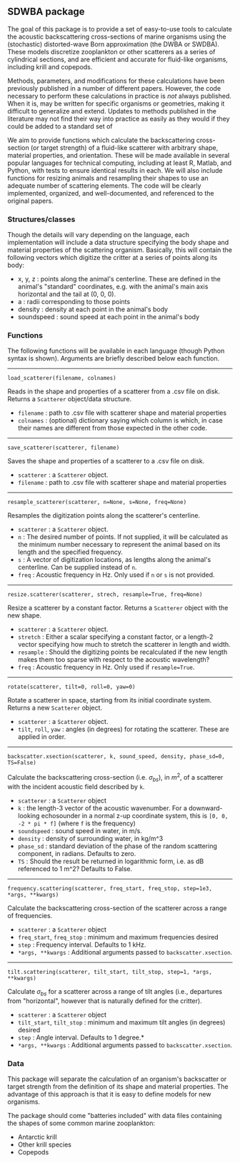 ## SDWBA package ##

The goal of this package is to provide a set of easy-to-use tools to calculate the acoustic backscattering cross-sections of marine organisms using the (stochastic) distorted-wave Born approximation (the DWBA or SWDBA).  These models discretize zooplankton or other scatterers as a series of cylindrical sections, and are efficient and accurate for fluid-like organisms, including krill and copepods.

Methods, parameters, and modifications for these calculations have been previously published in a number of different papers.  However, the code necessary to perform these calculations in practice is *not* always published.  When it is, may be written for specific organisms or geometries, making it difficult to generalize and extend.  Updates to methods published in the literature may not find their way into practice as easily as they would if they could be added to a standard set of 

We aim to provide functions which calculate the backscattering cross-section (or target strength) of a fluid-like scatterer with arbitrary shape, material properties, and orientation.  These will be made available in several popular languages for technical computing, including at least R, Matlab, and Python, with tests to ensure identical results in each.  We will also include functions for resizing animals and resampling their shapes to use an adequate number of scattering elements. The code will be clearly implemented, organized, and well-documented, and referenced to the original papers.


### Structures/classes ###

Though the details will vary depending on the language, each implementation will include a data structure specifying the body shape and material properties of the scattering organism.  Basically, this will contain the following vectors which digitize the critter at a series of points along its body:

* x, y, z : points along the animal's centerline.  These are defined in the animal's "standard"
      coordinates, e.g. with the animal's main axis horizontal and the tail at (0, 0, 0).
* a : radii corresponding to those points
* density : density at each point in the animal's body
* soundspeed : sound speed at each point in the animal's body

### Functions ###

The following functions will be available in each language (though Python syntax is shown).  Arguments are briefly described below each function.

---

`load_scatterer(filename, colnames)`

Reads in the shape and properties of a scatterer from a .csv file on disk.  Returns a `Scatterer` object/data structure.

* `filename` : path to .csv file with scatterer shape and material properties
* `colnames` : (optional) dictionary saying which column is which, in case their names are different from those expected in the other code.

---

`save_scatterer(scatterer, filename)`

Saves the shape and properties of a scatterer to a .csv file on disk.

* `scatterer` : a `Scatterer` object.
* `filename` : path to .csv file with scatterer shape and material properties

---

`resample_scatterer(scatterer, n=None, s=None, freq=None)`

Resamples the digitization points along the scatterer's centerline.

* `scatterer` : a `Scatterer` object.
* `n` : The desired number of points.  If not supplied, it will be calculated as the minimum number necessary to represent the animal based on its length and the specified frequency.
* `s` : A vector of digitization locations, as lengths along the animal's centerline.  Can be supplied instead of `n`.
* `freq` : Acoustic frequency in Hz.  Only used if `n` or `s` is not provided.

---

`resize.scatterer(scatterer, strech, resample=True, freq=None)`

Resize a scatterer by a constant factor.  Returns a `Scatterer` object with the new shape.

* `scatterer` : a `Scatterer` object.
* `stretch` : Either a scalar specifying a constant factor, or a length-2 vector specifying how much to stretch the scatterer in length and width.
* `resample` : Should the digitizing points be recalculated if the new length makes them too sparse with respect to the acoustic wavelength?
* `freq` : Acoustic frequency in Hz.  Only used if `resample=True`.

----

`rotate(scatterer, tilt=0, roll=0, yaw=0)`

Rotate a scatterer in space, starting from its initial coordinate system.  Returns a new `Scatterer` object.

* `scatterer` : a `Scatterer` object.
* `tilt`, `roll`, `yaw` : angles (in degrees) for rotating the scatterer.  These are applied in order.

---

`backscatter.xsection(scatterer, k, sound_speed, density, phase_sd=0, TS=False)`

Calculate the backscattering cross-section (i.e. $\sigma_{bs}$), in $m^2$, of a scatterer with the incident acoustic field described by `k`.

* `scatterer` : a `Scatterer` object
* `k` : the length-3 vector of the acoustic wavenumber. For a downward-looking echosounder in a normal z-up coordinate system, this is `[0, 0, -2 * pi * f]` (where `f` is the frequency) 
* `soundspeed` : sound speed in water, in m/s.
* `density` : density of surrounding water, in kg/m^3
* `phase_sd` : standard deviation of the phase of the random scattering component, in radians.  Defaults to zero.
* `TS` : Should the result be returned in logarithmic form, i.e. as dB referenced to 1 m^2? Defaults to False.

---

`frequency.scattering(scatterer, freq_start, freq_stop, step=1e3, *args, **kwargs)`

Calculate the backscattering cross-section of the scatterer across a range of frequencies.
* `scatterer` : a `Scatterer` object
* `freq_start`, `freq_stop` : minimum and maximum frequencies desired
* `step` : Frequency interval.  Defaults to 1 kHz.
* `*args, **kwargs` : Additional arguments passed to `backscatter.xsection`.

---

`tilt.scattering(scatterer, tilt_start, tilt_stop, step=1, *args, **kwargs)`

Calculate $\sigma_{bs}$ for a scatterer across a range of tilt angles (i.e., departures from "horizontal", however that is naturally defined for the critter).

* `scatterer` : a `Scatterer` object
* `tilt_start`, `tilt_stop` : minimum and maximum tilt angles (in degrees) desired
* `step` : Angle interval.  Defaults to 1 degree.* 
* `*args, **kwargs` : Additional arguments passed to `backscatter.xsection`.

### Data ###

This package will separate the calculation of an organism's backscatter or target strength from the definition of its shape and material properties.  The advantage of this approach is that it is easy to define models for new organisms. 

The package should come "batteries included" with data files containing the shapes of some common  marine zooplankton:

* Antarctic krill
* Other krill species
* Copepods
